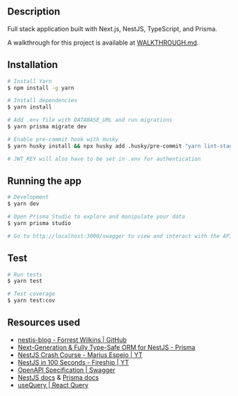 ## Description

Full stack application built with Next.js, NestJS, TypeScript, and Prisma.

A walkthrough for this project is available at [WALKTHROUGH.md](WALKTHROUGH.md).

## Installation

```bash
# Install Yarn
$ npm install -g yarn

# Install dependencies
$ yarn install

# Add .env file with DATABASE_URL and run migrations
$ yarn prisma migrate dev

# Enable pre-commit hook with Husky
$ yarn husky install && npx husky add .husky/pre-commit "yarn lint-staged"

# JWT_KEY will also have to be set in .env for authentication
```

## Running the app

```bash
# Development
$ yarn dev

# Open Prisma Studio to explore and manipulate your data
$ yarn prisma studio

# Go to http://localhost:3000/swagger to view and interact with the API
```

## Test

```bash
# Run tests
$ yarn test

# Test coverage
$ yarn test:cov
```

## Resources used

- [nestjs-blog - Forrest Wilkins | GitHub](https://github.com/forrestwilkins/nestjs-blog)
- [Next-Generation & Fully Type-Safe ORM for NestJS - Prisma](https://www.prisma.io/nestjs)
- [NestJS Crash Course - Marius Espejo | YT](https://www.youtube.com/watch?v=2n3xS89TJMI)
- [NestJS in 100 Seconds - Fireship | YT](https://www.youtube.com/watch?v=0M8AYU_hPas)
- [OpenAPI Specification | Swagger](https://swagger.io/specification/)
- [NestJS docs](https://docs.nestjs.com) & [Prisma docs](https://www.prisma.io/docs)
- [useQuery | React Query](https://react-query.tanstack.com/reference/useQuery)

